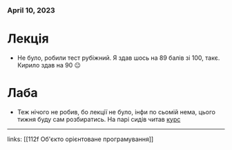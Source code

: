 ### April 10, 2023

# Лекція

- Не було, робили тест рубіжний. Я здав шось на 89 балів зі 100, такє. Кирило здав на 90 😐

# Лаба

- Теж нічого не робив, бо лекції не було, інфи по сьомій нема, цього тижня буду сам розбиратись. На парі сидів читав [курс](https://www.internetingishard.com/html-and-css/floats/)


---

links: [[112f Об'єкто орієнтоване програмування]]

